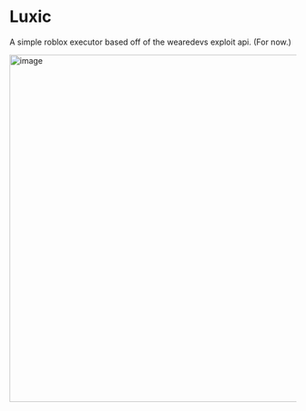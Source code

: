 # Luxic
A simple roblox executor based off of the wearedevs exploit api. (For now.)

<img width="1100" height="611" alt="image" src="https://github.com/user-attachments/assets/8ed8a9d8-f8e5-4e18-a8e1-90cade092b6c" />
